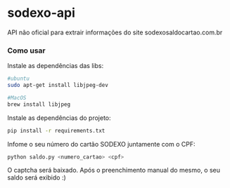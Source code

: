 sodexo-api
==========

API não oficial para extrair informações do site sodexosaldocartao.com.br

### Como usar

Instale as dependências das libs:
```sh
#ubuntu
sudo apt-get install libjpeg-dev

#MacOS
brew install libjpeg
```
 
Instale as dependências do projeto:
```sh
pip install -r requirements.txt
```

Infome o seu número do cartão SODEXO juntamente com o CPF:
```sh
python saldo.py <numero_cartao> <cpf>
```

O captcha será baixado. Após o preenchimento manual do mesmo, o seu saldo será exibido :)